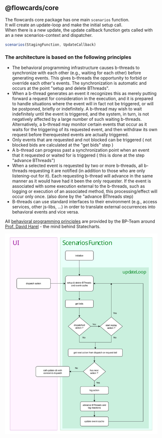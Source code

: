 ## @flowcards/core

The flowcards core package has one main `scenarios` function.<br/>
It will create an update-loop and make the initial setup call.<br/>
When there is a new update, the update callback function gets called with an a new scenarios-context and dispatcher.<br/>

 ```ts
scenarios(StagingFunction, UpdateCallback)
 ```
 
 ### The architecture is based on the following principles
 - The behavioral programming infrastructure causes b-threads to synchronize with each other (e.g., waiting for each other) before generating events. This gives b-threads the opportunity to forbid or override each other's events. The synchronization is automatic and occurs at the point "setup and delete BThreads".
 - When a b-thread generates an event it recognizes this as merely putting forward a request for consideration in the execution, and it is prepared to handle situations where the event will in fact not be triggered, or will be postponed, briefly or indefinitely. A b-thread may wish to wait indefinitely until the event is triggered, and the system, in turn, is not negatively affected by a large number of such waiting b-threads. Alternatively, a b-thread may monitor certain events that occur as it waits for the triggering of its requested event, and then withdraw its own request before therequested events are actually triggered.
 - Only events that are requested and not blocked can be triggered ( not blocked bids are calculated at the "get bids" step )
 - A b-thread can progress past a synchronization point when an event that it requested or waited for is triggered ( this is done at the step "advance BThreads")
 - When a selected event is requested by two or more b-threads, all b-threads requesting it are notified (in addition to those who are only listening-out for it). Each requesting b-thread will advance in the same manner as it would have had it been the only requester. If the event is associated with some execution external to the b-threads, such as logging or execution of an associated method, this processing/effect will occur only once. (also done by the "advance BThreads step)
 - B-threads can use standard interfaces to their environment (e.g., access services, other js-libs, ...) in order to translate external occurrences into behavioral events and vice versa.
 
 All [behavioral programming principles](http://www.wisdom.weizmann.ac.il/~bprogram/more.html) are provided by the BP-Team around [Prof. David Harel](http://www.wisdom.weizmann.ac.il/~harel/) - the mind behind Statecharts.
 
<img src="/docs/img/update-loop-chart.svg" width="730">

